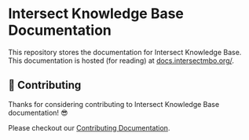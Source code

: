 # Intersect Knowledge Base Documentation

This repository stores the documentation for Intersect Knowledge Base.
This documentation is hosted (for reading) at [docs.intersectmbo.org/](https://docs.intersectmbo.org/).

## 🤝 Contributing

Thanks for considering contributing to Intersect Knowledge Base documentation! 😎

Please checkout our [Contributing Documentation](./CONTRIBUTING.md).
